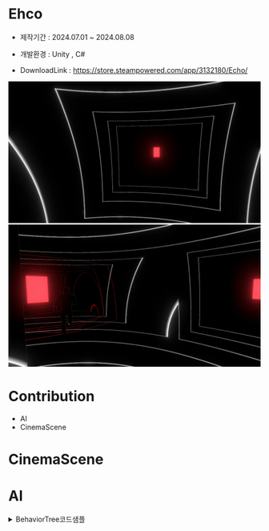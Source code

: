 # Ehco

* 제작기간 : 2024.07.01 ~ 2024.08.08

* 개발환경 : Unity , C#

* DownloadLink : https://store.steampowered.com/app/3132180/Echo/
  
![Alt text](readmeimg/EcoBackgroundImage03.jpg)
![Alt text](readmeimg/EcoBackgroundImage04.jpg)



# Contribution

* AI
* CinemaScene
  

# CinemaScene





# AI

 
<details>
<summary>BehaviorTree코드샘플</summary>
```cs
public class BehaviorTree : MonoBehaviour
{
    //트리의 루트 노드는 항상 브런치노드에서 파생 되어야함
    public BranchNode rootNode;
    private bool isRun = true;
    public void RunTree()
    {
        if(isRun)
        rootNode.Tick();
    }

    public void ChangeTreeState()
    {
        rootNode.currentChild = 0;
        isRun = !isRun;
    }
    public bool GetRunState()
    {
        return isRun;
    }

}

```
</details>



플레이어가 가까운 거리내에 위치한다면 플레이어를 잡아 게임오버시켜줌

플레이어가 시야범위 내에 위치해 있는경우 플레이어를 추격

시야범위 내에 없다면 랜덤한 위치를 순찰





